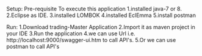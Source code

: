 

Setup:
Pre-requisite To execute this application
1.installed java-7 or 8.
2.Eclipse as IDE.
3.installed LOMBOK 
4.installed EclEmma
5.install postman
 
Run:
1.Download trading-Master Application
2.Import it as maven project in your IDE
3.Run the application
4.we can use Url i.e. http://localhost:9000/swagger-ui.htm to call API's.
5.Or we can use postman to call API's
